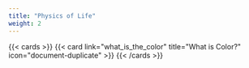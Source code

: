 ```yaml
---
title: "Physics of Life"
weight: 2
---
```


{{< cards >}}
{{< card link="what_is_the_color" title="What is Color?" icon="document-duplicate" >}}
{{< /cards >}}
